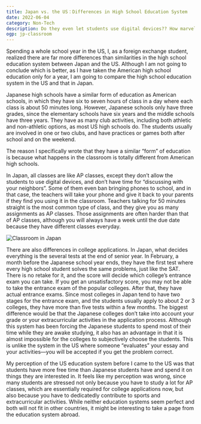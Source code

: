 ```yaml
---
title: Japan vs. the US：Differences in High School Education System
date: 2022-06-04
category: Non-Tech
description: Do they even let students use digital devices?? How marvelous!!
ogp: jp-classroom
---
```



Spending a whole school year in the US, I, as a foreign exchange student, realized there are far more differences than similarities in the high school education system between Japan and the US. Although I am not going to conclude which is better, as I have taken the American high school education only for a year, I am going to compare the high school education system in the US and that in Japan.

Japanese high schools have a similar form of education as American schools, in which they have six to seven hours of class in a day where each class is about 50 minutes long. However, Japanese schools only have three grades, since the elementary schools have six years and the middle schools have three years. They have as many club activities, including both athletic and non-athletic options, as most US high schools do. The students usually are involved in one or two clubs, and have practices or games both after school and on the weekend.

The reason I specifically wrote that they have a similar “form” of education is because what happens in the classroom is totally different from American high schools.

In Japan, all classes are like AP classes, except they don’t allow the students to use digital devices, and don’t have time for “discussing with your neighbors”. Some of them even ban bringing phones to school, and in that case, the teachers will take your phone and give it back to your parents if they find you using it in the classroom. Teachers talking for 50 minutes straight is the most common type of class, and they give you as many assignments as AP classes. Those assignments are often harder than that of AP classes, although you will always have a week until the due date because they have different classes everyday.

![Classroom in Japan](/media/jp-classroom.jpg)

There are also differences in college applications. In Japan, what decides everything is the several tests at the end of senior year. In February, a month before the Japanese school year ends, they have the first test where every high school student solves the same problems, just like the SAT. There is no retake for it, and the score will decide which college’s entrance exam you can take. If you get an unsatisfactory score, you may not be able to take the entrance exam of the popular colleges. After that, they have actual entrance exams. Since most colleges in Japan tend to have two stages for the entrance exam, and the students usually apply to about 2 or 3 colleges, they have more than five tests within a few months. The biggest difference would be that the Japanese colleges don’t take into account your grade or your extracurricular activities in the application process. Although this system has been forcing the Japanese students to spend most of their time while they are awake studying, it also has an advantage in that it is almost impossible for the colleges to subjectively choose the students. This is unlike the system in the US where someone “evaluates” your essay and your activities—you will be accepted if you get the problem correct. 

My perception of the US education system before I came to the US was that students have more free time than Japanese students have and spend it on things they are interested in. It feels like my perception was wrong, since many students are stressed not only because you have to study a lot for AP classes, which are essentially required for college applications now, but also because you have to dedicatedly contribute to sports and extracurricular activities. While neither education systems seem perfect and both will not fit in other countries, it might be interesting to take a page from the education system abroad.
